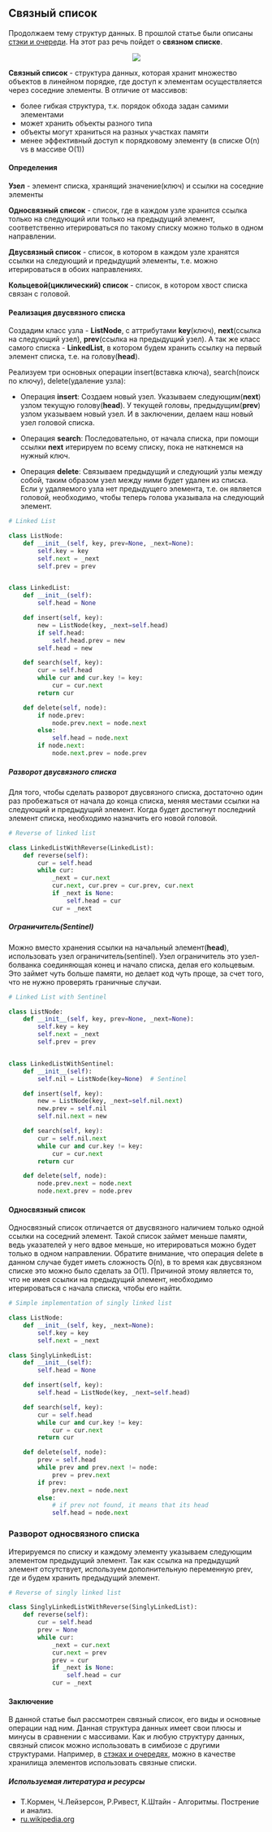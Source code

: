 ## Связный список

Продолжаем тему структур данных. В прошлой статье были описаны [стэки и очереди](https://nurushev.dev/stack-and-queue/). На этот раз речь пойдет о **связном списке**.

<p style="text-align: center">
<img src="https://raw.githubusercontent.com/zhas/articles/master/images/linkedlist.png">
</p>

**Связный список** - структура данных, которая хранит множество объектов в линейном порядке, где доступ к элементам осуществляется через соседние элементы.
В отличие от массивов:
- более гибкая структура, т.к. порядок обхода задан самими элементами
- может хранить объекты разного типа
- объекты могут храниться на разных участках памяти
- менее эффективный доступ к порядковому элементу (в списке O(n) vs в массиве O(1))

#### Определения
**Узел** - элемент списка, хранящий значение(ключ) и ссылки на соседние элементы

**Односвязный список** - список, где в каждом узле хранится ссылка только на следующий или только на предыдущий элемент, соответственно итерироваться по такому списку можно только в одном направлении.

**Двусвязный список** - список, в котором в каждом узле хранятся ссылки на следующий и предыдущий элементы, т.е. можно итерироваться в обоих направлениях.

**Кольцевой(циклический) список** - список, в котором хвост списка связан с головой.

#### Реализация двусвязного списка

Создадим класс узла - **ListNode**, с аттрибутами **key**(ключ), **next**(ссылка на следующий узел), **prev**(ссылка на предыдущий узел). А так же класс самого списка -  **LinkedList**, в котором будем хранить ссылку на первый элемент списка, т.е. на голову(**head**).

Реализуем три основных операции insert(вставка ключа), search(поиск по ключу), delete(удаление узла):

- Операция **insert**:
Создаем новый узел. Указываем следующим(**next**) узлом текущую голову(**head**). У текущей головы, предыдущим(**prev**) узлом указываем новый узел. И в заключении, делаем наш новый узел головой списка.

- Операция **search**:
Последовательно, от начала списка, при помощи ссылки **next** итерируем по всему списку, пока не наткнемся на нужный ключ.

- Операция **delete**:
Связываем предыдущий и следующий узлы между собой, таким образом узел между ними будет удален из списка. Если у удаляемого узла нет предыдущего элемента, т.е. он является головой, необходимо, чтобы теперь голова указывала на следующий элемент.

```python
# Linked List

class ListNode:
    def __init__(self, key, prev=None, _next=None):
        self.key = key
        self.next = _next
        self.prev = prev


class LinkedList:
    def __init__(self):
        self.head = None

    def insert(self, key):
        new = ListNode(key, _next=self.head)
        if self.head:
            self.head.prev = new
        self.head = new

    def search(self, key):
        cur = self.head
        while cur and cur.key != key:
            cur = cur.next
        return cur

    def delete(self, node):
        if node.prev:
            node.prev.next = node.next
        else:
            self.head = node.next
        if node.next:
            node.next.prev = node.prev
```

##### Разворот двусвязного списка
Для того, чтобы сделать разворот двусвязного списка, достаточно один раз пробежаться от начала до конца списка, меняя местами ссылки на следующий и предыдущий элемент. Когда будет достигнут последний элемент списка, необходимо назначить его новой головой.

```python
# Reverse of linked list

class LinkedListWithReverse(LinkedList):
    def reverse(self):
        cur = self.head
        while cur:
            _next = cur.next
            cur.next, cur.prev = cur.prev, cur.next
            if _next is None:
                self.head = cur
            cur = _next
```

##### Ограничитель(Sentinel)
Можно вместо хранения ссылки на начальный элемент(**head**), использовать узел ограничитель(sentinel). Узел ограничитель это узел-болванка соединяющая конец и начало списка, делая его кольцевым. Это займет чуть больше памяти, но делает код чуть проще, за счет того, что не нужно проверять граничные случаи.

```python
# Linked List with Sentinel

class ListNode:
    def __init__(self, key, prev=None, _next=None):
        self.key = key
        self.next = _next
        self.prev = prev


class LinkedListWithSentinel:
    def __init__(self):
        self.nil = ListNode(key=None)  # Sentinel

    def insert(self, key):
        new = ListNode(key, _next=self.nil.next)
        new.prev = self.nil
        self.nil.next = new

    def search(self, key):
        cur = self.nil.next
        while cur and cur.key != key:
            cur = cur.next
        return cur

    def delete(self, node):
        node.prev.next = node.next
        node.next.prev = node.prev
```

#### Односвязный список

Односвязный список отличается от двусвязного наличием только одной ссылки на соседний элемент. Такой список займет меньше памяти, ведь указателей у него вдвое меньше, но итерироваться можно будет только в одном направлении. Обратите внимание, что операция delete в данном случае будет иметь сложность O(n), в то время как двусвязном списке это можно было сделать за  О(1). Причиной этому является то, что не имея ссылки на предыдущий элемент, необходимо итерироваться с начала списка, чтобы его найти.

```python
# Simple implementation of singly linked list

class ListNode:
    def __init__(self, key, _next=None):
        self.key = key
        self.next = _next

class SinglyLinkedList:
    def __init__(self):
        self.head = None

    def insert(self, key):
        self.head = ListNode(key, _next=self.head)

    def search(self, key):
        cur = self.head
        while cur and cur.key != key:
            cur = cur.next
        return cur

    def delete(self, node):
        prev = self.head
        while prev and prev.next != node:
            prev = prev.next
        if prev:
            prev.next = node.next
        else:
            # if prev not found, it means that its head
            self.head = node.next
```


### Разворот односвязного списка
Итерируемся по списку и каждому элементу указываем следующим элементом предыдущий элемент. Так как ссылка на предыдущий элемент отсутствует, используем дополнительную переменную prev, где и будем хранить предыдущий элемент.

```python
# Reverse of singly linked list

class SinglyLinkedListWithReverse(SinglyLinkedList):
    def reverse(self):
        cur = self.head
        prev = None
        while cur:
            _next = cur.next
            cur.next = prev
            prev = cur
            if _next is None:
                self.head = cur
            cur = _next
```


#### Заключение

В данной статье был рассмотрен связный список, его виды и основные операции над ним. Данная структура данных имеет свои плюсы и минусы в сравнении с массивами. Как и любую структуру данных, связный список можно использовать в симбиозе с другими структурами. Например, в [стэках и очередях](https://nurushev.dev/stack-and-queue/), можно в качестве хранилища элементов использовать связные списки.

##### Используемая литература и ресурсы
* Т.Кормен, Ч.Лейзерсон, Р.Ривест, К.Штайн - Алгоритмы. Пострение и анализ.
* [ru.wikipedia.org](https://ru.wikipedia.org/wiki/%D0%A1%D0%B2%D1%8F%D0%B7%D0%BD%D1%8B%D0%B9_%D1%81%D0%BF%D0%B8%D1%81%D0%BE%D0%BA)
